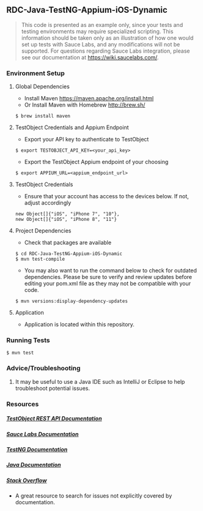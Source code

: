 ## RDC-Java-TestNG-Appium-iOS-Dynamic

>This code is presented as an example only, since your tests and testing environments may require specialized scripting. This information should be taken only as an
>illustration of how one would set up tests with Sauce Labs, and any modifications will not be supported. For questions regarding Sauce Labs integration, please see 
>our documentation at https://wiki.saucelabs.com/.

### Environment Setup

1. Global Dependencies
    * Install Maven
    	https://maven.apache.org/install.html
    * Or Install Maven with Homebrew
    	http://brew.sh/
    ```
    $ brew install maven
    ```
2.  TestObject Credentials and Appium Endpoint
    * Export your API key to authenticate to TestObject
    ```
    $ export TESTOBJECT_API_KEY=<your_api_key>
    ```
    
    * Export the TestObject Appium endpoint of your choosing
    ```
    $ export APPIUM_URL=<appium_endpoint_url>
    ```
3. TestObject Credentials
    * Ensure that your account has access to the devices below. If not, adjust accordingly
    ```
    new Object[]{"iOS", "iPhone 7", "10"},
    new Object[]{"iOS", "iPhone 8", "11"}
    ```

4. Project Dependencies
    * Check that packages are available
    ```
    $ cd RDC-Java-TestNG-Appium-iOS-Dynamic
    $ mvn test-compile
    ```
    * You may also want to run the command below to check for outdated dependencies. Please be sure to verify and review updates before editing your pom.xml file as they may not be compatible with your code.
    ```
    $ mvn versions:display-dependency-updates
    ```
4. Application
    * Application is located within this repository.
    
### Running Tests
```
$ mvn test
```

### Advice/Troubleshooting
1. It may be useful to use a Java IDE such as IntelliJ or Eclipse to help troubleshoot potential issues. 

### Resources
##### [TestObject REST API Documentation](https://api.testobject.com/)

##### [Sauce Labs Documentation](https://wiki.saucelabs.com/)

##### [TestNG Documentation](http://testng.org/doc/documentation-main.html)

##### [Java Documentation](https://docs.oracle.com/javase/7/docs/api/)

##### [Stack Overflow](http://stackoverflow.com/)
* A great resource to search for issues not explicitly covered by documentation.







